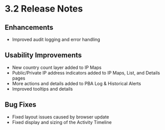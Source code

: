 [title]: # (3.2)
[tags]: # (Privileged Behavior Analytics,PBA,Release Notes,Read Me)
[priority]: # (7993)
# 3.2 Release Notes

## Enhancements

* Improved audit logging and error handling

## Usability Improvements

* New country count layer added to IP Maps
* Public/Private IP address indicators added to IP Maps, List, and Details pages
* More actions and details added to PBA Log & Historical Alerts
* Improved tooltips and details

## Bug Fixes

* Fixed layout issues caused by browser update
* Fixed display and sizing of the Activity Timeline